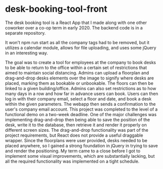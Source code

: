 # desk-booking-tool-front
 The desk booking tool is a React App that I made along with one
 other coworker over a co-op term in early 2020. The backend code is in a separate repository. 
 
 It won't npm run start as all the company tags had to be removed, but it utilizes a calendar
 module, allows for file uploading, and uses some jQuery in an interesting way. 
 
 The goal was to create
 a tool for employees at the company to book desks to be able to return
 to the office within a certain set of restrictions that aimed to
 maintain social distancing.
 Admins can upload a floorplan and drag-and-drop desks elements over
 the image to signify where desks are placed, marking them as bookable
 or unbookable. The floors can then be linked to a given
 building/office. Admins can also set restrictions as to how many days
 in a row and how far in advance users can book. Users can then log in
 with their company email, select a floor and date, and book a desk
 within the given parameters. The webapp then sends a confirmation to
 the user's company email account. This project was completed to the level 
 of a functional demo on a two-week deadline. One of the major challenges was implementing
 drag-and-drop then being able to save the position of the desk, write
 it to the database, then retrieve it and render it properly on
 different screen sizes. The drag-and-drop functionality was part of
 the project requirements, but React does not provide a useful
 draggable wrapper. Since the floorplans were user provided, desks
 needed to be placed anywhere, so I gained a strong foundation in
 jQuery in trying to save and render the positioning. My term
 came to a close before I got to implement some visual improvements, which are substantially lacking, 
 but all the required functionality was implemented on a tight
 schedule. 
